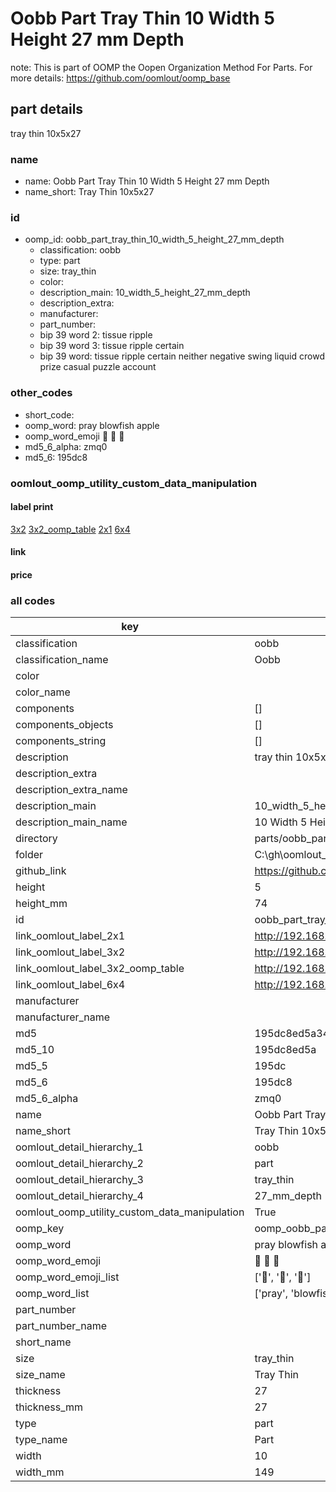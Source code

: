 # Oobb Part Tray Thin 10 Width 5 Height 27 mm Depth  

note: This is part of OOMP the Oopen Organization Method For Parts. For more details: https://github.com/oomlout/oomp_base

##  part details
  



tray thin 10x5x27



### name
* name: Oobb Part Tray Thin 10 Width 5 Height 27 mm Depth
* name_short: Tray Thin 10x5x27 
### id
* oomp_id: oobb_part_tray_thin_10_width_5_height_27_mm_depth
  * classification: oobb
  * type: part
  * size: tray_thin
  * color: 
  * description_main: 10_width_5_height_27_mm_depth
  * description_extra: 
  * manufacturer: 
  * part_number: 
  * bip 39 word 2: tissue ripple
  * bip 39 word 3: tissue ripple certain
  * bip 39 word: tissue ripple certain neither negative swing liquid crowd prize casual puzzle account

### other_codes
* short_code: 
* oomp_word: pray blowfish apple
* oomp_word_emoji :pray: :blowfish: :apple:
* md5_6_alpha: zmq0
* md5_6: 195dc8






### oomlout_oomp_utility_custom_data_manipulation
#### label print
[3x2](http://192.168.1.245:1112/?label=oomp%20zmq0)
[3x2_oomp_table](http://192.168.1.108:1112/?label=oomp%20zmq0)
[2x1](http://192.168.1.242:1112/?label=oomp%20zmq0)
[6x4](http://192.168.1.55:1112/?label=oomp%20zmq0)    

#### link

                              

#### price







### all codes 
| key | value |  
| --- | --- |  
| classification | oobb |  
| classification_name | Oobb |  
| color |  |  
| color_name |  |  
| components | [] |  
| components_objects | [] |  
| components_string | [] |  
| description | tray thin 10x5x27 |  
| description_extra |  |  
| description_extra_name |  |  
| description_main | 10_width_5_height_27_mm_depth |  
| description_main_name | 10 Width 5 Height 27 mm Depth |  
| directory | parts/oobb_part_tray_thin_10_width_5_height_27_mm_depth |  
| folder | C:\gh\oomlout_oobb_version_4_generated_parts\parts\oobb_part_tray_thin_10_width_5_height_27_mm_depth |  
| github_link | https://github.com/oomlout/oomlout_oomp_part_src/tree/main/parts/oobb_part_tray_thin_10_width_5_height_27_mm_depth |  
| height | 5 |  
| height_mm | 74 |  
| id | oobb_part_tray_thin_10_width_5_height_27_mm_depth |  
| link_oomlout_label_2x1 | http://192.168.1.242:1112/?label=oomp%20zmq0 |  
| link_oomlout_label_3x2 | http://192.168.1.245:1112/?label=oomp%20zmq0 |  
| link_oomlout_label_3x2_oomp_table | http://192.168.1.108:1112/?label=oomp%20zmq0 |  
| link_oomlout_label_6x4 | http://192.168.1.55:1112/?label=oomp%20zmq0 |  
| manufacturer |  |  
| manufacturer_name |  |  
| md5 | 195dc8ed5a34504b7049f9424b6e9716 |  
| md5_10 | 195dc8ed5a |  
| md5_5 | 195dc |  
| md5_6 | 195dc8 |  
| md5_6_alpha | zmq0 |  
| name | Oobb Part Tray Thin 10 Width 5 Height 27 mm Depth |  
| name_short | Tray Thin 10x5x27  |  
| oomlout_detail_hierarchy_1 | oobb |  
| oomlout_detail_hierarchy_2 | part |  
| oomlout_detail_hierarchy_3 | tray_thin |  
| oomlout_detail_hierarchy_4 | 27_mm_depth |  
| oomlout_oomp_utility_custom_data_manipulation | True |  
| oomp_key | oomp_oobb_part_tray_thin_10_width_5_height_27_mm_depth |  
| oomp_word | pray blowfish apple |  
| oomp_word_emoji | :pray: :blowfish: :apple: |  
| oomp_word_emoji_list | [':pray:', ':blowfish:', ':apple:'] |  
| oomp_word_list | ['pray', 'blowfish', 'apple'] |  
| part_number |  |  
| part_number_name |  |  
| short_name |  |  
| size | tray_thin |  
| size_name | Tray Thin |  
| thickness | 27 |  
| thickness_mm | 27 |  
| type | part |  
| type_name | Part |  
| width | 10 |  
| width_mm | 149 |  
